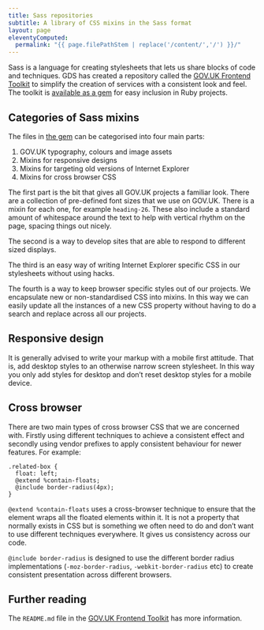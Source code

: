 ```yaml
---
title: Sass repositories
subtitle: A library of CSS mixins in the Sass format
layout: page
eleventyComputed:
  permalink: "{{ page.filePathStem | replace('/content/','/') }}/"
---
```


Sass is a language for creating stylesheets that lets us share blocks of code and techniques. GDS has created a repository called the [GOV.UK Frontend Toolkit](https://github.com/alphagov/govuk_frontend_toolkit) to simplify the creation of services with a consistent look and feel. The toolkit is [available as a gem](https://github.com/alphagov/govuk_frontend_toolkit_gem) for easy inclusion in Ruby projects.

## Categories of Sass mixins

The files in [the gem](https://github.com/alphagov/govuk_frontend_toolkit_gem) can be categorised into four main parts:

1. GOV.UK typography, colours and image assets
2. Mixins for responsive designs
3. Mixins for targeting old versions of Internet Explorer
4. Mixins for cross browser CSS

The first part is the bit that gives all GOV.UK projects a familiar look. There are a collection of pre-defined font sizes that we use on GOV.UK. There is a mixin for each one, for example `heading-26`. These also include a standard amount of whitespace around the text to help with vertical rhythm on the page, spacing things out nicely.

The second is a way to develop sites that are able to respond to different sized displays.

The third is an easy way of writing Internet Explorer specific CSS in our stylesheets without using hacks.

The fourth is a way to keep browser specific styles out of our projects. We encapsulate new or non-standardised CSS into mixins. In this way we can easily update all the instances of a new CSS property without having to do a search and replace across all our projects.

## Responsive design

It is generally advised to write your markup with a mobile first attitude. That is, add desktop styles to an otherwise narrow screen stylesheet. In this way you only add styles for desktop and don’t reset desktop styles for a mobile device.

## Cross browser

There are two main types of cross browser CSS that we are concerned with. Firstly using different techniques to achieve a consistent effect and secondly using vendor prefixes to apply consistent behaviour for newer features. For example:

```
.related-box {
  float: left;
  @extend %contain-floats;
  @include border-radius(4px);
}
```

`@extend %contain-floats` uses a cross-browser technique to ensure that the element wraps all the floated elements within it. It is not a property that normally exists in CSS but is something we often need to do and don’t want to use different techniques everywhere. It gives us consistency across our code.

`@include border-radius` is designed to use the different border radius implementations (`-moz-border-radius`, `-webkit-border-radius` etc) to create consistent presentation across different browsers.

## Further reading

The `README.md` file in the [GOV.UK Frontend Toolkit](https://github.com/alphagov/govuk_frontend_toolkit) has more information.
